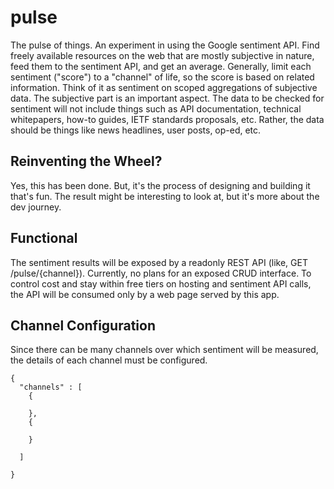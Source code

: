 # pulse
The pulse of things. An experiment in using the Google sentiment API. Find freely available resources on the web that are mostly subjective in nature, feed them to the sentiment API, and get an average. Generally, limit each sentiment ("score") to a "channel" of life, so the score is based on related information. Think of it as sentiment on scoped aggregations of subjective data. The subjective part is an important aspect. The data to be checked for sentiment will not include things such as API documentation, technical whitepapers, how-to guides, IETF standards proposals, etc. Rather, the data should be things like news headlines, user posts, op-ed, etc.

## Reinventing the Wheel?
Yes, this has been done. But, it's the process of designing and building it that's fun. The result might be interesting to look at, but it's more about the dev journey.

## Functional
The sentiment results will be exposed by a readonly REST API (like, GET /pulse/{channel}). Currently, no plans for an exposed CRUD interface. To control cost and stay within free tiers on hosting and sentiment API calls, the API will be consumed only by a web page served by this app.

## Channel Configuration
Since there can be many channels over which sentiment will be measured, the details of each channel must be configured.
```
{
  "channels" : [
    {
    
    },
    {
    
    }    
  
  ]

}
```




